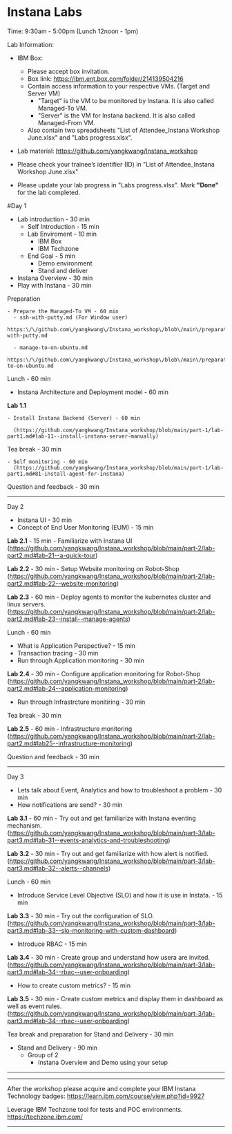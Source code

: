 # Instana Labs

Time: 9:30am - 5:00pm (Lunch 12noon - 1pm)

Lab Information:
  - IBM Box:
    - Please accept box invitation.
    - Box link: https://ibm.ent.box.com/folder/214139504216
    - Contain access information to your respective VMs. (Target and Server VM)
      - "Target" is the VM to be monitored by Instana. It is also called Managed-To VM.
      - "Server" is the VM for Instana backend. It is also called Managed-From VM.
    - Also contain two spreadsheets "List of Attendee_Instana Workshop June.xlsx" and "Labs progress.xlsx".

  - Lab material: https://github.com/yangkwang/Instana_workshop

  - Please check your trainee’s identifier (ID) in "List of Attendee_Instana Workshop June.xlsx"

  - Please update your lab progress in "Labs progress.xlsx". Mark **"Done"** for the lab completed.


#Day 1
  - Lab introduction - 30 min
    - Self Introduction - 15 min
    - Lab Enviroment - 10 min
      - IBM Box
      - IBM Techzone
    - End Goal - 5 min
      - Demo environment
      - Stand and deliver
  - Instana Overview - 30 min
  - Play with Instana - 30 min

  Preparation

    - Prepare the Managed-To VM - 60 min
      - ssh-with-putty.md (For Window user) 
        https:\/\/github.com\/yangkwang\/Instana_workshop\/blob\/main\/preparation\/ssh-with-putty.md

      - manage-to-on-ubuntu.md 
        https:\/\/github.com\/yangkwang\/Instana_workshop\/blob\/main\/preparation\/manage-to-on-ubuntu.md

  Lunch - 60 min

  - Instana Architecture and Deployment model - 60 min

  **Lab 1.1**

    - Install Instana Backend (Server) - 60 min

      (https://github.com/yangkwang/Instana_workshop/blob/main/part-1/lab-part1.md#lab-11--install-instana-server-manually) 

  Tea break - 30 min

    - Self monitoring - 60 min
      (https://github.com/yangkwang/Instana_workshop/blob/main/part-1/lab-part1.md#81-install-agent-for-instana)

  Question and feedback - 30 min

-------------------------------------------------------------
Day 2
  - Instana UI - 30 min
  - Concept of End User Monitoring (EUM) - 15 min

  **Lab 2.1** - 15 min
    - Familiarize with Instana UI
      (https://github.com/yangkwang/Instana_workshop/blob/main/part-2/lab-part2.md#lab-21--a-quick-tour)

  **Lab 2.2** - 30 min
    - Setup Website monitoring on Robot-Shop
      (https://github.com/yangkwang/Instana_workshop/blob/main/part-2/lab-part2.md#lab-22--website-monitoring)

  **Lab 2.3** - 60 min
    - Deploy agents to monitor the kubernetes cluster and linux servers.
      (https://github.com/yangkwang/Instana_workshop/blob/main/part-2/lab-part2.md#lab-23--install--manage-agents)

  Lunch - 60 min

  - What is Application Perspective? - 15 min
  - Transaction tracing - 30 min
  - Run through Application monitoring - 30 min
  
  **Lab 2.4** - 30 min
    - Configure application monitoring for Robot-Shop
      (https://github.com/yangkwang/Instana_workshop/blob/main/part-2/lab-part2.md#lab-24--application-monitoring)

  - Run through Infrastrcture monitiring - 30 min

  Tea break - 30 min

  **Lab 2.5** - 60 min
    - Infrastructure monitoring
      (https://github.com/yangkwang/Instana_workshop/blob/main/part-2/lab-part2.md#lab25--infrastructure-monitoring)

  Question and feedback - 30 min

-----------------------------------------------------------------------------
Day 3

  - Lets talk about Event, Analytics and how to troubleshoot a problem - 30 min
  - How notifications are send? - 30 min

  **Lab 3.1** - 60 min
    - Try out and get familiarize with Instana eventing mechanism.
      (https://github.com/yangkwang/Instana_workshop/blob/main/part-3/lab-part3.md#lab-31--events-analytics-and-troubleshooting)

  **Lab 3.2** - 30 min
    - Try out and get familiarize with how alert is notified.
      (https://github.com/yangkwang/Instana_workshop/blob/main/part-3/lab-part3.md#lab-32--alerts--channels)

  Lunch - 60 min

  - Introduce Service Level Objective (SLO) and how it is use in Instata. - 15 min

  **Lab 3.3** - 30 min
    - Try out the configuration of SLO. 
      (https://github.com/yangkwang/Instana_workshop/blob/main/part-3/lab-part3.md#lab-33--slo-monitoring-with-custom-dashboard)

  - Introduce RBAC - 15 min
  
  **Lab 3.4** - 30 min
    - Create group and understand how usera are invited.
      (https://github.com/yangkwang/Instana_workshop/blob/main/part-3/lab-part3.md#lab-34--rbac--user-onboarding)

  - How to create custom metrics? - 15 min

  **Lab 3.5** - 30 min
    - Create custom metrics and display them in dashboard as well as event rules.
      (https://github.com/yangkwang/Instana_workshop/blob/main/part-3/lab-part3.md#lab-34--rbac--user-onboarding)

  Tea break and preparation for Stand and Delivery - 30 min

  - Stand and Delivery - 90 min
    - Group of 2
      - Instana Overview and Demo using your setup

----------------------------
----------------------------

After the workshop please acquire and complete your IBM Instana Technology badges:
https://learn.ibm.com/course/view.php?id=9927

Leverage IBM Techzone tool for tests and POC environments.
https://techzone.ibm.com/ 

----------------------------------

